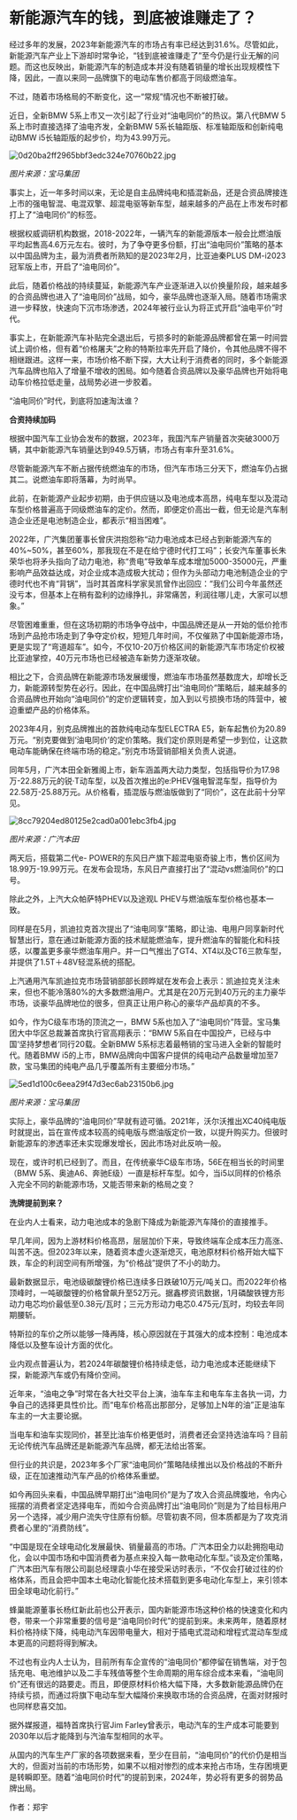 # 新能源汽车的钱，到底被谁赚走了？

经过多年的发展，2023年新能源汽车的市场占有率已经达到31.6%。尽管如此，新能源汽车产业上下游却时常争论，“钱到底被谁赚走了”至今仍是行业无解的问题。而这也反映出，新能源汽车的制造成本并没有随着销量的增长出现规模性下降，因此，一直以来同一品牌旗下的电动车售价都高于同级燃油车。

不过，随着市场格局的不断变化，这一“常规”情况也不断被打破。

近日，全新BMW 5系上市又一次引起了行业对“油电同价”的热议。第八代BMW 5系上市时直接选择了油电齐发，全新BMW
5系长轴距版、标准轴距版和创新纯电动BMW i5长轴距版的起步价，均为43.99万元。

![0d20ba2ff2965bbf3edc324e70760b22.jpg](https://raw.githubusercontent.com/qqhsx/qqnews_image/main/2024/02/06/新能源汽车的钱，到底被谁赚走了？/0d20ba2ff2965bbf3edc324e70760b22.jpg)

 _图片来源：宝马集团_

事实上，近一年多时间以来，无论是自主品牌纯电和插混新品，还是合资品牌接连上市的强电智混、电混双擎、超混电驱等新车型，越来越多的产品在上市发布时都打上了“油电同价”的标签。

根据权威调研机构数据，2018-2022年，一辆汽车的新能源版本一般会比燃油版平均起售高4.6万元左右。彼时，为了争夺更多份额，打出“油电同价”策略的基本以中国品牌为主，最为消费者所熟知的是2023年2月，比亚迪秦PLUS
DM-i2023冠军版上市，开启了“油电同价”。

此后，随着价格战的持续蔓延，新能源汽车产业逐渐进入以价换量阶段，越来越多的合资品牌也进入了“油电同价”战局，如今，豪华品牌也逐渐入局。随着市场需求进一步释放，快速向下沉市场渗透，2024年被行业认为将正式开启“油电平价”时代。

事实上，在新能源汽车补贴完全退出后，亏损多时的新能源品牌都曾在第一时间尝试上调价格，但有着“价格屠夫”之称的特斯拉率先开启了降价，令其他品牌不得不相继跟进。这样一来，市场价格不断下探，大大让利于消费者的同时，多个新能源汽车品牌也陷入了增量不增收的困局。如今随着合资品牌以及豪华品牌也开始将电动车价格拉低走量，战局势必进一步胶着。

“油电同价”时代，到底将加速淘汰谁？

**合资持续加码**

根据中国汽车工业协会发布的数据，2023年，我国汽车产销量首次突破3000万辆，其中新能源汽车销量达到949.5万辆，市场占有率升至31.6%。

尽管新能源汽车不断占据传统燃油车的市场，但汽车市场三分天下，燃油车仍占据其二。说燃油车即将落幕，为时尚早。

此前，在新能源产业起步初期，由于供应链以及电池成本高昂，纯电车型以及混动车型价格普遍高于同级燃油车的定价。然而，即便定价高出一截，但无论是汽车制造企业还是电池制造企业，都表示“相当困难”。

2022年，广汽集团董事长曾庆洪抱怨称“动力电池成本已经占到新能源汽车的40%~50%，甚至60%，那我现在不是在给宁德时代打工吗”；长安汽车董事长朱荣华也将矛头指向了动力电池，称“贵电”导致单车成本增加5000-35000元，严重影响产品效益达成，对企业成本造成极大扰动；但作为头部动力电池制造企业的宁德时代也不肯“背锅”，当时其首席科学家吴凯曾作出回应：“我们公司今年虽然还没亏本，但基本上在稍有盈利的边缘挣扎，非常痛苦，利润往哪儿走，大家可以想象。”

尽管困难重重，但在这场初期的市场争夺战中，中国品牌还是从一开始的低价抢市场到产品抢市场走到了争夺定价权，短短几年时间，不仅催熟了中国新能源市场，更是实现了“弯道超车”。如今，不仅10-20万价格区间的新能源汽车市场定价权被比亚迪掌控，40万元市场也已经被造车新势力逐渐攻破。

相比之下，合资品牌在新能源市场发展缓慢，燃油车市场虽然基数庞大，却增长乏力，新能源转型势在必行。因此，在中国品牌打出“油电同价”策略后，越来越多的合资品牌也开始向“油电同价”的定价逻辑转变，加入到以亏损换市场的阵营中，被迫重塑产品的价格体系。

2023年4月，别克品牌推出的首款纯电动车型ELECTRA
E5，新车起售价为20.89万元。“别克要做到‘油电同价’的定价策略。我们定价原则是希望一步到位，让这款电动车能确保在终端市场的稳定。”别克市场营销部相关负责人说道。

同年5月，广汽本田全新雅阁上市，新车涵盖两大动力类型，包括指导价为17.98万-22.88万元的锐·T动车型，以及首次推出的e:PHEV强电智混车型，指导价为22.58万-25.88万元。从价格看，插混版与燃油版做到了“同价”，这在此前十分罕见。

![8cc79204ed80125e2cad0a001ebc3fb4.jpg](https://raw.githubusercontent.com/qqhsx/qqnews_image/main/2024/02/06/新能源汽车的钱，到底被谁赚走了？/8cc79204ed80125e2cad0a001ebc3fb4.jpg)

_图片来源：广汽本田_

两天后，搭载第二代e-
POWER的东风日产旗下超混电驱奇骏上市，售价区间为18.99万-19.99万元。在发布会现场，东风日产直接打出了“混动vs燃油同价”的口号。

除此之外，上汽大众帕萨特PHEV以及途观L PHEV与燃油版车型价格也基本一致。

同样是在5月，凯迪拉克首次提出了“油电同享”策略，即让油、电用户同享新时代智慧出行，意在通过新能源方面的技术赋能燃油车，提升燃油车的智能化和科技感，以覆盖更多豪华燃油车用户。并一口气推出了GT4、XT4以及CT6三款车型，并提供了1.5T＋48V轻混系统的搭配。

上汽通用汽车凯迪拉克市场营销部部长顾晔斌在发布会上表示：凯迪拉克关注未来，但也不能冷落80%的大多数燃油用户。尤其是在20万元到40万元的主力豪华市场，谈豪华品牌地位的很多，但真正让用户称心的豪华产品却真的不多。

如今，作为C级车市场的顶流之一，BMW 5系也加入了“油电同价”阵营。宝马集团大中华区总裁兼首席执行官高翔表示：“BMW
5系自在中国投产，已经与中国‘坚持梦想者’同行20载。全新BMW 5系标志着最畅销的宝马进入全新的智能时代。随着BMW
i5的上市，BMW品牌向中国客户提供的纯电动产品数量增加至7款，宝马集团的纯电产品几乎覆盖所有主要细分市场。”

![5ed1d100c6eea29f47d3ec6ab23150b6.jpg](https://raw.githubusercontent.com/qqhsx/qqnews_image/main/2024/02/06/新能源汽车的钱，到底被谁赚走了？/5ed1d100c6eea29f47d3ec6ab23150b6.jpg)

 _图片来源：宝马集团_

实际上，豪华品牌的“油电同价”早就有迹可循。2021年，沃尔沃推出XC40纯电版时就提出，旨在宣传成本较高的纯电版与燃油版定价一致，以提升购买力。但彼时新能源车的渗透率还未实现爆发增长，因此市场对此反响一般。

现在，或许时机已经到了。而且，在传统豪华C级车市场，56E在相当长的时间里（BMW
5系、奥迪A6、奔驰E级）一直是标杆车型。如今，当i5以同样的价格杀入完全不同的新能源市场，又能否带来新的格局之变？‍‍

**洗牌提前到来？**

在业内人士看来，动力电池成本的急剧下降成为新能源汽车降价的直接推手。

早几年间，因为上游材料价格高昂，层层加价下来，导致终端车企成本压力高涨、叫苦不迭。但2023年以来，随着资本虚火逐渐熄灭，电池原材料价格开始大幅下跌，车企的利润空间有所增强，为“价格战”提供了不小的助力。

最新数据显示，电池级碳酸锂价格已连续多日跌破10万元/吨关口。而2022年价格顶峰时，一吨碳酸锂的价格曾飙升至52万元。据鑫椤资讯数据，1月磷酸铁锂方形动力电芯均价最低至0.38元/瓦时；三元方形动力电芯0.475元/瓦时，均较去年同期腰斩。

特斯拉的车价之所以能够一降再降，核心原因就在于其强大的成本控制：电池成本降低以及整车设计方面的优化。

业内观点普遍认为，若2024年碳酸锂价格持续走低，动力电池成本还能继续下探，新能源汽车或仍有降价空间。

近年来，“油电之争”时常在各大社交平台上演，油车车主和电车车主各执一词，力争自己的选择更具性价比。而“电车价格高出那部分，足够加上N年的油”正是油车车主的一大主要论据。

当电车和油车实现同价，甚至比油车价格更低时，消费者还会坚持选油车吗？目前无论传统汽车品牌还是新能源汽车品牌，都无法给出答案。

但行业的共识是，2023年多个厂家“油电同价”策略陆续推出以及价格战的不断升级，正在加速推动汽车产品的价格体系重塑。

如今再回头来看，中国品牌早期打出“油电同价”是为了攻入合资品牌腹地，令内心摇摆的消费者坚定选择电车，而如今合资品牌打出“油电同价”则是为了给目标用户另一个选择，减少用户流失守住原有份额。尽管初衷不同，但本质都是为了攻克消费者心里的“消费防线”。‍‍‍‍‍‍‍‍‍‍‍‍‍‍‍

“中国是现在全球电动化发展最快、销量最高的市场。广汽本田全力以赴拥抱电动化，会以中国市场和中国消费者为基点来投入每一款电动化车型。”谈及定价策略，广汽本田汽车有限公司副总经理袁小华在接受采访时表示，“不仅会打破过往的价格体系，而且会把中国本土电动化智能化技术搭载到更多电动化车型上，来引领本田全球电动化前行。”

蜂巢能源董事长杨红新此前也公开表示，国内新能源市场这种价格的快速变化和内卷，带来一个非常重要的信号是“油电同价时代”的提前到来。未来两年，随着原材料价格持续下降，纯电动汽车因带电量大，相对于插电式混动和增程式混动车型成本更高的问题将得到解决。

不过也有业内人士认为，目前所有车企宣传的“油电同价”都停留在销售端，对于包括充电、电池维护以及二手车残值等整个生命周期的用车综合成本来看，“油电同价”还有很远的路要走。而且，即便原材料价格大幅下降，大多数新能源品牌仍在持续亏损，而通过将旗下电动车型大幅降价来换取市场的合资品牌，在面对财报时也同样悲喜交加。

据外媒报道，福特首席执行官Jim Farley曾表示，电动汽车的生产成本可能要到2030年以后才能降到与汽油车型相同的水平。

从国内的汽车生产厂家的各项数据来看，至少在目前，“油电同价”的代价仍是相当大的，但面对当前的市场形势，如果不以相对惨烈的成本来抢占市场，生存困境更是转瞬即至。随着“油电同价时代”的提前到来，2024年，势必将有更多的弱势品牌出局。

作者：郑宇

